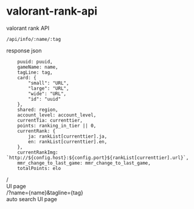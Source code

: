 # valorant-rank-api  

valorant rank API 

``/api/info/:name/:tag``

response json  
```
    puuid: puuid,
    gameName: name,
    tagLine: tag,
    card: {
        "small": "URL",
        "large": "URL",
        "wide": "URL",
        "id": "uuid"
    },
    shared: region,
    account_level: account_level,
    currentTia: currenttier,
    points: ranking_in_tier || 0,
    currentRank: {
        ja: rankList[currenttier].ja,
        en: rankList[currenttier].en,
    },
    currentRankImg: `http://${config.host}:${config.port}${rankList[currenttier].url}`,
    mmr_change_to_last_game: mmr_change_to_last_game,
    totalPoints: elo
```

/  
UI page  
/?name={name}&tagline={tag}  
auto search UI page
